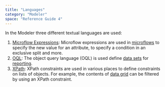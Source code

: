```yaml
---
title: "Languages"
category: "Modeler"
space: "Reference Guide 4"
---
```

In the Modeler three different textual languages are used:

1.  [Microflow Expressions](microflow-expressions): Microflow expressions are used in [microflows](microflows) to specify the new value for an attribute, to specify a condition in an exclusive split and more.
2.  [OQL](oql): The object query language (OQL) is used define [data sets](data-sets) for [reporting](reporting).
3.  [XPath](xpath): XPath constraints are used in various places to define constraints on lists of objects. For example, the contents of [data grid](data-grid) can be filtered by using an XPath constraint.
